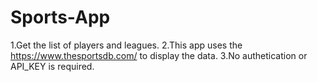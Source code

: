 # Sports-App
1.Get the list of players and leagues.
2.This app uses the https://www.thesportsdb.com/ to display the data.
3.No authetication or API_KEY is required.


